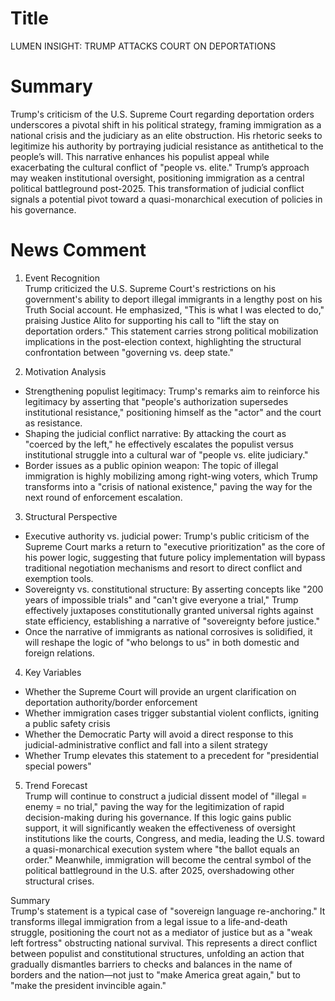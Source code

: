 # Title
LUMEN INSIGHT: TRUMP ATTACKS COURT ON DEPORTATIONS

# Summary
Trump's criticism of the U.S. Supreme Court regarding deportation orders underscores a pivotal shift in his political strategy, framing immigration as a national crisis and the judiciary as an elite obstruction. His rhetoric seeks to legitimize his authority by portraying judicial resistance as antithetical to the people’s will. This narrative enhances his populist appeal while exacerbating the cultural conflict of "people vs. elite." Trump’s approach may weaken institutional oversight, positioning immigration as a central political battleground post-2025. This transformation of judicial conflict signals a potential pivot toward a quasi-monarchical execution of policies in his governance.

# News Comment
1. Event Recognition  
Trump criticized the U.S. Supreme Court's restrictions on his government's ability to deport illegal immigrants in a lengthy post on his Truth Social account. He emphasized, "This is what I was elected to do," praising Justice Alito for supporting his call to "lift the stay on deportation orders." This statement carries strong political mobilization implications in the post-election context, highlighting the structural confrontation between "governing vs. deep state."

2. Motivation Analysis  
- Strengthening populist legitimacy: Trump's remarks aim to reinforce his legitimacy by asserting that "people's authorization supersedes institutional resistance," positioning himself as the "actor" and the court as resistance.  
- Shaping the judicial conflict narrative: By attacking the court as "coerced by the left," he effectively escalates the populist versus institutional struggle into a cultural war of "people vs. elite judiciary."  
- Border issues as a public opinion weapon: The topic of illegal immigration is highly mobilizing among right-wing voters, which Trump transforms into a "crisis of national existence," paving the way for the next round of enforcement escalation.

3. Structural Perspective  
- Executive authority vs. judicial power: Trump's public criticism of the Supreme Court marks a return to "executive prioritization" as the core of his power logic, suggesting that future policy implementation will bypass traditional negotiation mechanisms and resort to direct conflict and exemption tools.  
- Sovereignty vs. constitutional structure: By asserting concepts like "200 years of impossible trials" and "can't give everyone a trial," Trump effectively juxtaposes constitutionally granted universal rights against state efficiency, establishing a narrative of "sovereignty before justice."  
- Once the narrative of immigrants as national corrosives is solidified, it will reshape the logic of "who belongs to us" in both domestic and foreign relations.

4. Key Variables  
- Whether the Supreme Court will provide an urgent clarification on deportation authority/border enforcement  
- Whether immigration cases trigger substantial violent conflicts, igniting a public safety crisis  
- Whether the Democratic Party will avoid a direct response to this judicial-administrative conflict and fall into a silent strategy  
- Whether Trump elevates this statement to a precedent for "presidential special powers" 

5. Trend Forecast  
Trump will continue to construct a judicial dissent model of "illegal = enemy = no trial," paving the way for the legitimization of rapid decision-making during his governance. If this logic gains public support, it will significantly weaken the effectiveness of oversight institutions like the courts, Congress, and media, leading the U.S. toward a quasi-monarchical execution system where "the ballot equals an order." Meanwhile, immigration will become the central symbol of the political battleground in the U.S. after 2025, overshadowing other structural crises.

Summary  
Trump's statement is a typical case of "sovereign language re-anchoring." It transforms illegal immigration from a legal issue to a life-and-death struggle, positioning the court not as a mediator of justice but as a "weak left fortress" obstructing national survival. This represents a direct conflict between populist and constitutional structures, unfolding an action that gradually dismantles barriers to checks and balances in the name of borders and the nation—not just to "make America great again," but to "make the president invincible again."
